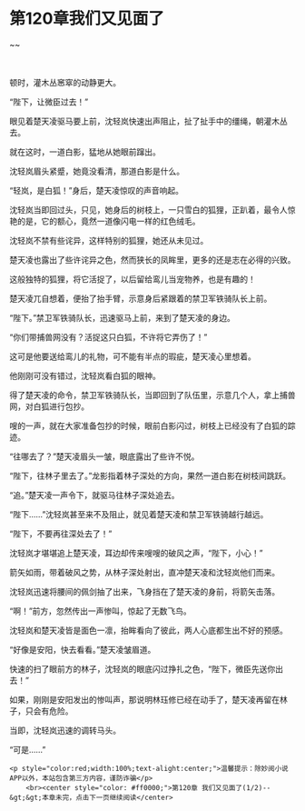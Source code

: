 # 第120章我们又见面了
~~
    	    <p name="pagetop" href="javascript:void(0);" onclick="return false" style="line-height: 35px;padding: 10px;color: #333;"> </p><p>顿时，灌木丛窸窣的动静更大。</p><p>“陛下，让微臣过去！”</p><p>眼见着楚天凌驱马要上前，沈轻岚快速出声阻止，扯了扯手中的缰绳，朝灌木丛去。</p><p>就在这时，一道白影，猛地从她眼前蹿出。</p><p>沈轻岚眉头紧蹙，她竟没看清，那道白影是什么。</p><p>“轻岚，是白狐！”身后，楚天凌惊叹的声音响起。</p><p>沈轻岚当即回过头，只见，她身后的树枝上，一只雪白的狐狸，正趴着，最令人惊艳的是，它的额心，竟然一道像闪电一样的红色绒毛。</p><p>沈轻岚不禁有些诧异，这样特别的狐狸，她还从未见过。</p><p>楚天凌也露出了些许诧异之色，然而狭长的凤眸里，更多的还是志在必得的兴致。</p><p>这般独特的狐狸，将它活捉了，以后留给鸾儿当宠物养，也是有趣的！</p><p>楚天凌兀自想着，便抬了抬手臂，示意身后紧跟着的禁卫军铁骑队长上前。</p><p>“陛下。”禁卫军铁骑队长，迅速驱马上前，来到了楚天凌的身边。</p><p>“你们带捕兽网没有？活捉这只白狐，不许将它弄伤了！”</p><p>这可是他要送给鸾儿的礼物，可不能有半点的瑕疵，楚天凌心里想着。</p><p>他刚刚可没有错过，沈轻岚看白狐的眼神。</p><p>得了楚天凌的命令，禁卫军铁骑队长，当即回到了队伍里，示意几个人，拿上捕兽网，对白狐进行包抄。</p><p>嗖的一声，就在大家准备包抄的时候，眼前白影闪过，树枝上已经没有了白狐的踪迹。</p><p>“往哪去了？”楚天凌眉头一皱，眼底露出了些许不悦。</p><p>“陛下，往林子里去了。”龙影指着林子深处的方向，果然一道白影在树枝间跳跃。</p><p>“追。”楚天凌一声令下，就驱马往林子深处追去。</p><p>“陛下……”沈轻岚甚至来不及阻止，就见着楚天凌和禁卫军铁骑越行越远。</p><p>“陛下，不要再往深处去了！”</p><p>沈轻岚才堪堪追上楚天凌，耳边却传来嗖嗖的破风之声，“陛下，小心！”</p><p>箭矢如雨，带着破风之势，从林子深处射出，直冲楚天凌和沈轻岚他们而来。</p><p>沈轻岚迅速将腰间的佩剑抽了出来，飞身挡在了楚天凌的身前，将箭矢击落。</p><p>“啊！”前方，忽然传出一声惨叫，惊起了无数飞鸟。</p><p>沈轻岚和楚天凌皆是面色一凛，抬眸看向了彼此，两人心底都生出不好的预感。</p><p>“好像是安阳，快去看看。”楚天凌皱眉道。</p><p>快速的扫了眼前方的林子，沈轻岚的眼底闪过挣扎之色，“陛下，微臣先送你出去！”</p><p>如果，刚刚是安阳发出的惨叫声，那说明林珏修已经在动手了，楚天凌再留在林子，只会有危险。</p><p>当即，沈轻岚迅速的调转马头。</p><p>“可是……”</p>
    	
   	<p style="color:red;width:100%;text-alight:center;">温馨提示：除妙阅小说APP以外，本站包含第三方内容，谨防诈骗</p>
    	<br><center style="color: #ff0000;">第120章 我们又见面了(1/2)--&gt;&gt;本章未完，点击下一页继续阅读</center>
    	